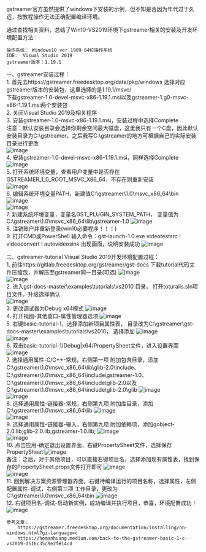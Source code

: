 gstreamer官方虽然提供了windows下安装的示例，但不知是否因为年代过于久远，按教程操作无法正确配置编译环境。  

通过查找相关资料，总结了Win10-VS2019环境下gstreamer相关的安装及开发环境配置方法：  

    操作系统： Windows10 ver.1909 64位操作系统  
    IDE:  Visual Studio 2019  
    gstreamer版本：1.19.1  

一、gstreamer安装过程：  
    1.  首先去https://gstreamer.freedesktop.org/data/pkg/windows 选择对应gstreamer版本的安装包，这里选择的是1.19.1/msvc/  
      下载gstreamer-1.0-devel-msvc-x86-1.19.1.msi以及gstreamer-1.g0-msvc-x86-1.19.1.msi两个安装包  
    2.  关闭Visual Studio 2019及相关程序  
    3.  安装gstreamer-1.0-msvc-x86-1.19.1.msi，安装过程中选择Complete  
        注意：默认安装目录会选择你剩余空间最大磁盘，这里我只有一个C盘，因此默认安装目录为C:\gstreamer，之后我写C:\gstreamer的地方可根据自己的实际安装目录进行更改  
    ![image](https://github.com/Elonaever/gstreamer-/blob/main/pictures/install-1.png)  
    4.  安装gstreamer-1.0-devel-msvc-x86-1.19.1.msi，同样选择Complete  
    ![image](https://github.com/Elonaever/gstreamer-/blob/main/pictures/install-2.png)  
    5.  打开系统环境变量，查看用户变量中是否存在GSTREAMER_1_0_ROOT_MSVC_X86_64，不存在则重新安装   
    ![image](https://github.com/Elonaever/gstreamer-/blob/main/pictures/install-3.png)  
    6.  编辑系统环境变量PATH，新建值C:\gstreamer\1.0\msvc_x86_64\bin  
    ![image](https://github.com/Elonaever/gstreamer-/blob/main/pictures/install-4.png)  
    ![image](https://github.com/Elonaever/gstreamer-/blob/main/pictures/install-5.png)  
    7.  新建系统环境变量，变量名GST_PLUGIN_SYSTEM_PATH， 变量值为C:\gstreamer\1.0\msvc_x86_64\lib\gstreamer-1.0
    ![image](https://github.com/Elonaever/gstreamer-/blob/main/pictures/install-6.png)  
    8.  注销账户并重新登录(win10必要程序！！！)  
    9.  打开CMD或PowerShell  输入命令：gst-launch-1.0.exe videotestsrc ! videoconvert ! autovideosink 出现画面，说明安装成功
    ![image](https://github.com/Elonaever/gstreamer-/blob/main/pictures/install-7.png)  
    
二、gstreamer-tutorial Visual Studio 2019开发环境配置过程：  
    1.  前往https://gitlab.freedesktop.org/gstreamer/gst-docs 下载tutorial代码文件压缩包，并解压至gstreamer同一目录(可选)
    ![image](https://github.com/Elonaever/gstreamer-/blob/main/pictures/install-8.png)  
    ![image](https://github.com/Elonaever/gstreamer-/blob/main/pictures/install-9.png)   
        2.  进入gst-docs-master\examples\tutorials\vs2010 目录， 打开toturails.sln项目文件，升级选择确认  
    ![image](https://github.com/Elonaever/gstreamer-/blob/main/pictures/install-10.png)   
    3.  更改调试器为Debug x64模式
    ![image](https://github.com/Elonaever/gstreamer-/blob/main/pictures/install-11.png)   
    4.  打开视图-其他窗口-属性管理器选项
    ![image](https://github.com/Elonaever/gstreamer-/blob/main/pictures/install-12.png)   
    5.  右键basic-tutorial-1，选择添加新项目属性表， 目录改为C:\gstreamer\gst-docs-master\examples\tutorials\vs2010， 选择添加
    ![image](https://github.com/Elonaever/gstreamer-/blob/main/pictures/install-13.png)   
    ![image](https://github.com/Elonaever/gstreamer-/blob/main/pictures/install-14.png)    
    6.  双击basic-tutorial-1/Debug|x64/PropertySheet文件，进入设置界面
    ![image](https://github.com/Elonaever/gstreamer-/blob/main/pictures/install-15.png)   
    7.  选择通用属性-C/C++-常规，右侧第一项 附加包含目录，添加C:\gstreamer\1.0\msvc_x86_64\lib\glib-2.0\include、
    C:\gstreamer\1.0\msvc_x86_64\include\gstreamer-1.0、C:\gstreamer\1.0\msvc_x86_64\include\glib-2.0以及C:\gstreamer\1.0\msvc_x86_64\include\glib-2.0\glib
    ![image](https://github.com/Elonaever/gstreamer-/blob/main/pictures/install-16.png)   
    ![image](https://github.com/Elonaever/gstreamer-/blob/main/pictures/install-17.png)    
    8.  选择通用属性-链接器-常规，右侧第九项 附加库目录，添加C:\gstreamer\1.0\msvc_x86_64\lib
    ![image](https://github.com/Elonaever/gstreamer-/blob/main/pictures/install-18.png)  
    ![image](https://github.com/Elonaever/gstreamer-/blob/main/pictures/install-19.png)  
    9.  选择通用属性-链接器-输入，右侧第九项 附加依赖项，添加gobject-2.0.lib;glib-2.0.lib;gstreamer-1.0.lib;
    ![image](https://github.com/Elonaever/gstreamer-/blob/main/pictures/install-20.png)    
    ![image](https://github.com/Elonaever/gstreamer-/blob/main/pictures/install-21.png)    
    10.  点击应用-确定退出设置界面，右键PropertySheet文件，选择保存PropertySheet
    ![image](https://github.com/Elonaever/gstreamer-/blob/main/pictures/install-22.png)    
    备注：之后，对于其他项目，可以直接右键项目名，选择添加现有属性表，找到保存的PropertySheet.props文件打开即可
    ![image](https://github.com/Elonaever/gstreamer-/blob/main/pictures/install-23.png)    
    ![image](https://github.com/Elonaever/gstreamer-/blob/main/pictures/install-24.png)    
    11.  回到解决方案资源管理器界面，右键待编译运行的项目名称，选择属性，左侧配置属性-调试，右侧第三项 工作目录，更改为C:\gstreamer\1.0\msvc_x86_64\bin
    ![image](https://github.com/Elonaever/gstreamer-/blob/main/pictures/install-25.png)  
    12.  右键项目名-调试-启动新实例，成功编译并执行项目，恭喜，环境配置成功！
    ![image](https://github.com/Elonaever/gstreamer-/blob/main/pictures/install-26.png)
    
    
    
    参考文章：
        https://gstreamer.freedesktop.org/documentation/installing/on-windows.html?gi-language=c    
        https://homanhuang.medium.com/back-to-the-gstreamer-basic-1-c-vs2019-d516c35c9e2f#14cd   
